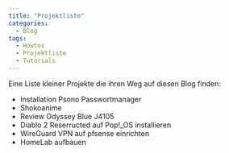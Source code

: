 ```yaml
---
title: "Projektliste"
categories:
  - Blog
tags:
  - Howtos
  - Projektliste
  - Tutorials
---
```


Eine Liste kleiner Projekte die ihren Weg auf diesen Blog finden:

* Installation Psono Passwortmanager
* Shokoanime
* Review Odyssey Blue J4105
* Diablo 2 Reserructed auf Pop!_OS installieren
* WireGuard VPN auf pfsense einrichten
* HomeLab aufbauen
